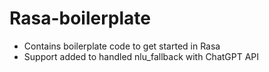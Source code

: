 # Rasa-boilerplate
- Contains boilerplate code to get started in Rasa
- Support added to handled nlu_fallback with ChatGPT API
